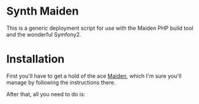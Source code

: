 Synth Maiden
============

This is a generic deployment script for use with the Maiden PHP build tool and the wonderful Symfony2.

Installation
============

First you'll have to get a hold of the ace [Maiden](https://github.com/PabloSerbo/maiden), which I'm sure you'll manage by following the instructions there.

After that, all you need to do is:

